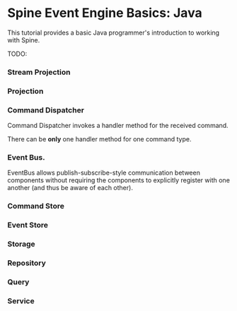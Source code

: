 # Spine Event Engine Basics: Java

<p class="lead">This tutorial provides a basic Java programmer's introduction to working with Spine. </p>


TODO:
### Stream Projection

### Projection

### Command Dispatcher
Command Dispatcher invokes a handler method for the received command.

There can be **only** one handler method for one command type.

### Event Bus.
EventBus allows publish-subscribe-style communication between components without requiring the components to explicitly register with one another (and thus be aware of each other).


### Command Store

### Event Store

### Storage

### Repository 

### Query

### Service
